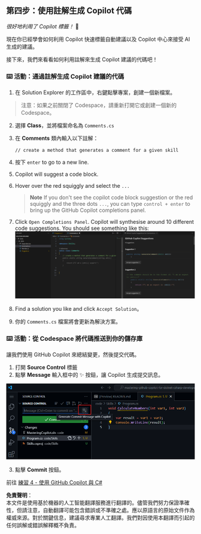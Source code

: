 ## 第四步：使用註解生成 Copilot 代碼

_很好地利用了 Copilot 標籤！_ 🎉

現在你已經學會如何利用 Copilot 快速標籤自動建議以及 Copilot 中心來接受 AI 生成的建議。

接下來，我們來看看如何利用註解來生成 Copilot 建議的代碼吧！

### ⌨️ 活動：通過註解生成 Copilot 建議的代碼

1. 在 Solution Explorer 的工作區中，右鍵點擊專案，創建一個新檔案。

> 注意：如果之前關閉了 Codespace，請重新打開它或創建一個新的 Codespace。

2. 選擇 **Class**，並將檔案命名為 `Comments.cs`  
3. 在 **Comments** 類內輸入以下註解：  
   ```
   // create a method that generates a comment for a given skill
   ```  
4. 按下 `enter` to go to a new line.
5. Copilot will suggest a code block.
6. Hover over the red squiggly and select the `...`

   > **Note**
   > If you don't see the copilot code block suggestion or the red squiggly and the three dots `...`, you can type `control + enter` to bring up the GitHub Copilot completions panel.

7. Click `Open Completions Panel`. Copilot will synthesise around 10 different code suggestions. You should see something like this:
   ![VS Code showing suggestions to a comment](../../../../03-Introduction-to-GitHub-Copilot/steps/img/4-copilot-comment-0.png)
8. Find a solution you like and click `Accept Solution`。  
9. 你的 `Comments.cs` 檔案將會更新為解決方案。

### ⌨️ 活動：從 Codespace 將代碼推送到你的儲存庫

讓我們使用 GitHub Copilot 來總結變更，然後提交代碼。

1. 打開 **Source Control** 標籤  
2. 點擊 **Message** 輸入框中的 ✨ 按鈕，讓 Copilot 生成提交訊息。

![開啟提交標籤以生成 Copilot 訊息](../../../../03-Introduction-to-GitHub-Copilot/steps/img/2-skills-commit.png)

3. 點擊 **Commit** 按鈕。

前往 [練習 4 - 使用 GitHub Copilot 與 C#](../../04-Using-GitHub-Copilot-with-CSharp/README.md)

**免責聲明**：  
本文件是使用基於機器的人工智能翻譯服務進行翻譯的。儘管我們努力保證準確性，但請注意，自動翻譯可能包含錯誤或不準確之處。應以原語言的原始文件作為權威來源。對於關鍵信息，建議尋求專業人工翻譯。我們對因使用本翻譯而引起的任何誤解或錯誤解釋概不負責。